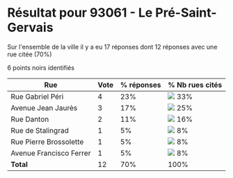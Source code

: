# Résultat pour 93061 - Le Pré-Saint-Gervais

Sur l'ensemble de la ville il y a eu 17 réponses dont 12 réponses avec une rue citée (70%)

6 points noirs identifiés

| Rue | Vote | % réponses | % Nb rues cités|
|-----|------|------------|----------------|
| Rue Gabriel Péri | 4 | 23% | <img src="../../img/bar_33.gif" />&nbsp;33%|
| Avenue Jean Jaurès | 3 | 17% | <img src="../../img/bar_25.gif" />&nbsp;25%|
| Rue Danton | 2 | 11% | <img src="../../img/bar_16.gif" />&nbsp;16%|
| Rue de Stalingrad | 1 | 5% | <img src="../../img/bar_8.gif" />&nbsp;8%|
| Rue Pierre Brossolette | 1 | 5% | <img src="../../img/bar_8.gif" />&nbsp;8%|
| Avenue Francisco Ferrer | 1 | 5% | <img src="../../img/bar_8.gif" />&nbsp;8%|
| **Total** | 12 | 70% | 100%|
